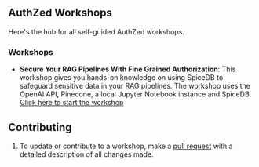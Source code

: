 ## AuthZed Workshops

Here's the hub for all self-guided AuthZed workshops.  

### Workshops

- **Secure Your RAG Pipelines With Fine Grained Authorization**: 
This workshop gives you hands-on knowledge on using SpiceDB to safeguard sensitive data in your RAG pipelines. The workshop uses the OpenAI API, Pinecone, a local Jupyter Notebook instance and SpiceDB. 
[Click here to start the workshop](https://github.com/authzed/workshops/tree/jupyter/secure-rag-pipelines)


## Contributing

1. To update or contribute to a workshop, make a [pull request](https://docs.github.com/en/github/collaborating-with-pull-requests/proposing-changes-to-your-work-with-pull-requests/about-pull-requests) with a detailed description of all changes made.